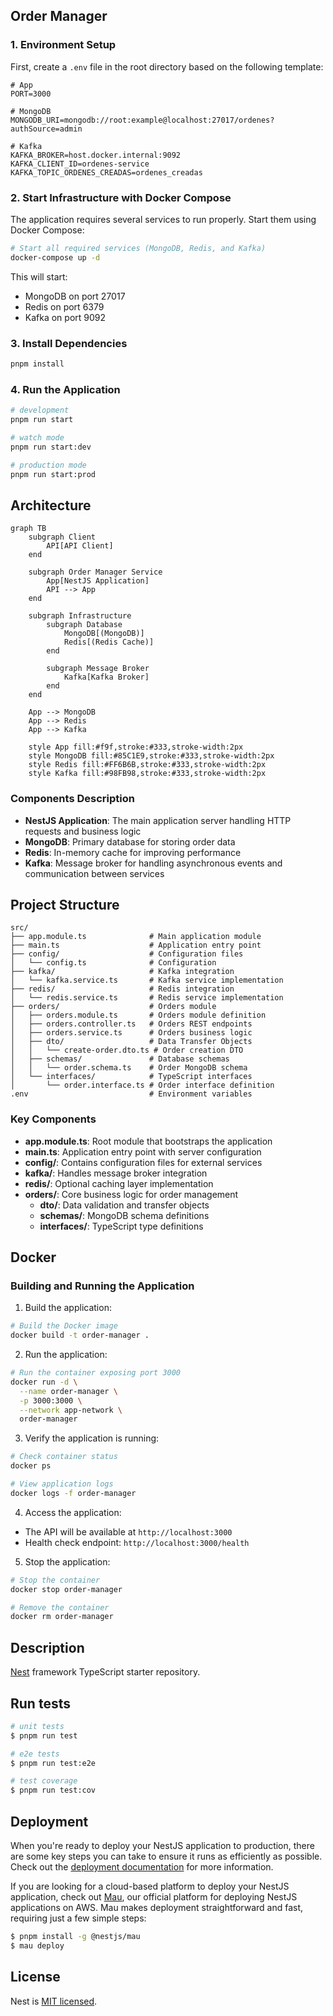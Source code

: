## Order Manager

### 1. Environment Setup

First, create a `.env` file in the root directory based on the following template:

```env
# App
PORT=3000

# MongoDB
MONGODB_URI=mongodb://root:example@localhost:27017/ordenes?authSource=admin

# Kafka
KAFKA_BROKER=host.docker.internal:9092
KAFKA_CLIENT_ID=ordenes-service
KAFKA_TOPIC_ORDENES_CREADAS=ordenes_creadas
```

### 2. Start Infrastructure with Docker Compose

The application requires several services to run properly. Start them using Docker Compose:

```bash
# Start all required services (MongoDB, Redis, and Kafka)
docker-compose up -d
```

This will start:
- MongoDB on port 27017
- Redis on port 6379
- Kafka on port 9092

### 3. Install Dependencies

```bash
pnpm install
```

### 4. Run the Application

```bash
# development
pnpm run start

# watch mode
pnpm run start:dev

# production mode
pnpm run start:prod
```

## Architecture

```mermaid
graph TB
    subgraph Client
        API[API Client]
    end

    subgraph Order Manager Service
        App[NestJS Application]
        API --> App
    end

    subgraph Infrastructure
        subgraph Database
            MongoDB[(MongoDB)]
            Redis[(Redis Cache)]
        end

        subgraph Message Broker
            Kafka[Kafka Broker]
        end
    end

    App --> MongoDB
    App --> Redis
    App --> Kafka

    style App fill:#f9f,stroke:#333,stroke-width:2px
    style MongoDB fill:#85C1E9,stroke:#333,stroke-width:2px
    style Redis fill:#FF6B6B,stroke:#333,stroke-width:2px
    style Kafka fill:#98FB98,stroke:#333,stroke-width:2px
```

### Components Description

- **NestJS Application**: The main application server handling HTTP requests and business logic
- **MongoDB**: Primary database for storing order data
- **Redis**: In-memory cache for improving performance
- **Kafka**: Message broker for handling asynchronous events and communication between services

## Project Structure

```
src/
├── app.module.ts              # Main application module
├── main.ts                    # Application entry point
├── config/                    # Configuration files
│   └── config.ts              # Configuration
├── kafka/                     # Kafka integration
│   └── kafka.service.ts       # Kafka service implementation
├── redis/                     # Redis integration
│   └── redis.service.ts       # Redis service implementation
├── orders/                    # Orders module
│   ├── orders.module.ts       # Orders module definition
│   ├── orders.controller.ts   # Orders REST endpoints
│   ├── orders.service.ts      # Orders business logic
│   ├── dto/                   # Data Transfer Objects
│   │   └── create-order.dto.ts # Order creation DTO
│   ├── schemas/               # Database schemas
│   │   └── order.schema.ts    # Order MongoDB schema
│   └── interfaces/            # TypeScript interfaces
│       └── order.interface.ts # Order interface definition
.env                           # Environment variables
```

### Key Components

- **app.module.ts**: Root module that bootstraps the application
- **main.ts**: Application entry point with server configuration
- **config/**: Contains configuration files for external services
- **kafka/**: Handles message broker integration
- **redis/**: Optional caching layer implementation
- **orders/**: Core business logic for order management
  - **dto/**: Data validation and transfer objects
  - **schemas/**: MongoDB schema definitions
  - **interfaces/**: TypeScript type definitions

## Docker

### Building and Running the Application

1. Build the application:
```bash
# Build the Docker image
docker build -t order-manager .
```

2. Run the application:
```bash
# Run the container exposing port 3000
docker run -d \
  --name order-manager \
  -p 3000:3000 \
  --network app-network \
  order-manager
```

3. Verify the application is running:
```bash
# Check container status
docker ps

# View application logs
docker logs -f order-manager
```

4. Access the application:
- The API will be available at `http://localhost:3000`
- Health check endpoint: `http://localhost:3000/health`

5. Stop the application:
```bash
# Stop the container
docker stop order-manager

# Remove the container
docker rm order-manager
```

## Description

[Nest](https://github.com/nestjs/nest) framework TypeScript starter repository.

## Run tests

```bash
# unit tests
$ pnpm run test

# e2e tests
$ pnpm run test:e2e

# test coverage
$ pnpm run test:cov
```

## Deployment

When you're ready to deploy your NestJS application to production, there are some key steps you can take to ensure it runs as efficiently as possible. Check out the [deployment documentation](https://docs.nestjs.com/deployment) for more information.

If you are looking for a cloud-based platform to deploy your NestJS application, check out [Mau](https://mau.nestjs.com), our official platform for deploying NestJS applications on AWS. Mau makes deployment straightforward and fast, requiring just a few simple steps:

```bash
$ pnpm install -g @nestjs/mau
$ mau deploy
```

## License

Nest is [MIT licensed](https://github.com/nestjs/nest/blob/master/LICENSE).
